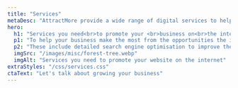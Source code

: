 ```yaml
---
title: "Services"
metaDesc: "AttractMore provide a wide range of digital services to help you make the most of your website and your investment in digital technologies."
hero:
  h1: "Services you need<br>to promote your <br>business on<br>the internet"
  p1: "To help your business make the most from the opportunities the internet offers, we provide a wide range of professional services to our clients."
  p2: "These include detailed search engine optimisation to improve the visibility of your organisation online and creative design to help you stand out from the crowd."
  imgSrc: "/images/misc/forest-tree.webp"
  imgAlt: "Services you need to promote your website on the internet"
extraStyles: "/css/services.css"
ctaText: "Let's talk about growing your business"
---
```

